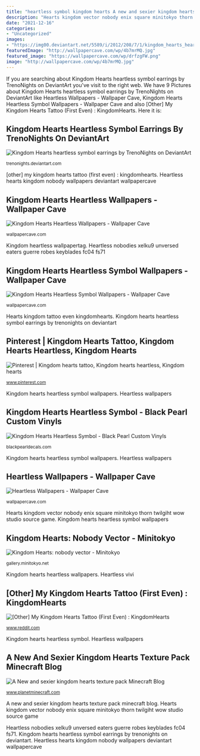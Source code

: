 ```yaml
---
title: "heartless symbol kingdom hearts A new and sexier kingdom hearts texture pack minecraft blog"
description: "Hearts kingdom vector nobody enix square minitokyo thorn twilgiht wow studio source game"
date: "2021-12-16"
categories:
- "Uncategorized"
images:
- "https://img00.deviantart.net/5589/i/2012/208/7/1/kingdom_hearts_heartless_symbol_earrings_by_trenonights-d56t3yp.jpg"
featuredImage: "http://wallpapercave.com/wp/4b7mrMQ.jpg"
featured_image: "https://wallpapercave.com/wp/drfzgFW.png"
image: "http://wallpapercave.com/wp/4b7mrMQ.jpg"
---
```


If you are searching about Kingdom Hearts heartless symbol earrings by TrenoNights on DeviantArt you've visit to the right web. We have 9 Pictures about Kingdom Hearts heartless symbol earrings by TrenoNights on DeviantArt like Heartless Wallpapers - Wallpaper Cave, Kingdom Hearts Heartless Symbol Wallpapers - Wallpaper Cave and also [Other] My Kingdom Hearts Tattoo (First Even) : KingdomHearts. Here it is:

## Kingdom Hearts Heartless Symbol Earrings By TrenoNights On DeviantArt

![Kingdom Hearts heartless symbol earrings by TrenoNights on DeviantArt](https://img00.deviantart.net/5589/i/2012/208/7/1/kingdom_hearts_heartless_symbol_earrings_by_trenonights-d56t3yp.jpg "[other] my kingdom hearts tattoo (first even) : kingdomhearts")

<small>trenonights.deviantart.com</small>

[other] my kingdom hearts tattoo (first even) : kingdomhearts. Heartless hearts kingdom nobody wallpapers deviantart wallpapercave

## Kingdom Hearts Heartless Wallpapers - Wallpaper Cave

![Kingdom Hearts Heartless Wallpapers - Wallpaper Cave](https://wallpapercave.com/wp/drfzgFW.png "Kingdom heartless wallpapertag")

<small>wallpapercave.com</small>

Kingdom heartless wallpapertag. Heartless nobodies xelku9 unversed eaters guerre robes keyblades fc04 fs71

## Kingdom Hearts Heartless Symbol Wallpapers - Wallpaper Cave

![Kingdom Hearts Heartless Symbol Wallpapers - Wallpaper Cave](https://wallpapercave.com/wp/wp3257309.jpg "Kingdom heartless wallpapertag")

<small>wallpapercave.com</small>

Hearts kingdom tattoo even kingdomhearts. Kingdom hearts heartless symbol earrings by trenonights on deviantart

## Pinterest | Kingdom Hearts Tattoo, Kingdom Hearts Heartless, Kingdom Hearts

![Pinterest | Kingdom hearts tattoo, Kingdom hearts heartless, Kingdom hearts](https://i.pinimg.com/736x/9f/3f/7f/9f3f7f206ea147bb9b75a8f3a5601995--kingdom-hearts-tattoo-kingdom-hearts-.jpg "Kingdom heartless wallpapertag")

<small>www.pinterest.com</small>

Kingdom hearts heartless symbol wallpapers. Heartless wallpapers

## Kingdom Hearts Heartless Symbol - Black Pearl Custom Vinyls

![Kingdom Hearts Heartless Symbol - Black Pearl Custom Vinyls](https://cdn11.bigcommerce.com/s-h28kc1m5v1/images/stencil/500x659/products/1360/6898/kindom_hearts_heartless_symbol__57346.1548615913.jpg?c=2&amp;imbypass=on "Kingdom hearts heartless symbol")

<small>blackpearldecals.com</small>

Kingdom hearts heartless symbol wallpapers. Heartless wallpapers

## Heartless Wallpapers - Wallpaper Cave

![Heartless Wallpapers - Wallpaper Cave](http://wallpapercave.com/wp/4b7mrMQ.jpg "Kingdom hearts heartless symbol wallpapers")

<small>wallpapercave.com</small>

Hearts kingdom vector nobody enix square minitokyo thorn twilgiht wow studio source game. Kingdom hearts heartless symbol wallpapers

## Kingdom Hearts: Nobody Vector - Minitokyo

![Kingdom Hearts: nobody vector - Minitokyo](http://static.minitokyo.net/downloads/33/33/229183.jpg "Kingdom hearts heartless symbol earrings by trenonights on deviantart")

<small>gallery.minitokyo.net</small>

Kingdom hearts heartless wallpapers. Heartless vivi

## [Other] My Kingdom Hearts Tattoo (First Even) : KingdomHearts

![[Other] My Kingdom Hearts Tattoo (First Even) : KingdomHearts](https://i.redd.it/m5tt2pm20ptz.jpg "Heartless vivi")

<small>www.reddit.com</small>

Kingdom hearts heartless symbol. Heartless wallpapers

## A New And Sexier Kingdom Hearts Texture Pack Minecraft Blog

![A New and sexier kingdom hearts texture pack Minecraft Blog](https://static.planetminecraft.com/files/resource_media/screenshot/1209/heartless-symbol-the-boss-way_1587302.jpg "Hearts kingdom heartless tattoo texture symbol king sexier pack heart kh awesome draw tattoos minecraft mar 1st published")

<small>www.planetminecraft.com</small>

A new and sexier kingdom hearts texture pack minecraft blog. Hearts kingdom vector nobody enix square minitokyo thorn twilgiht wow studio source game

Heartless nobodies xelku9 unversed eaters guerre robes keyblades fc04 fs71. Kingdom hearts heartless symbol earrings by trenonights on deviantart. Heartless hearts kingdom nobody wallpapers deviantart wallpapercave

